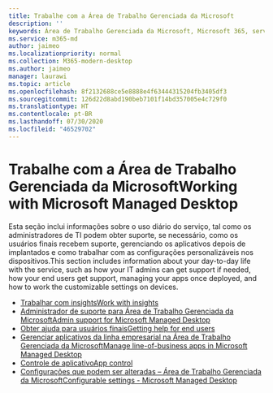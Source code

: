```yaml
---
title: Trabalhe com a Área de Trabalho Gerenciada da Microsoft
description: ''
keywords: Área de Trabalho Gerenciada da Microsoft, Microsoft 365, serviço, documentação
ms.service: m365-md
author: jaimeo
ms.localizationpriority: normal
ms.collection: M365-modern-desktop
ms.author: jaimeo
manager: laurawi
ms.topic: article
ms.openlocfilehash: 8f2132688ce5e8888e4f63444315204fb3405df3
ms.sourcegitcommit: 126d22d8abd190beb7101f14bd357005e4c729f0
ms.translationtype: HT
ms.contentlocale: pt-BR
ms.lasthandoff: 07/30/2020
ms.locfileid: "46529702"
---
```

# <a name="working-with-microsoft-managed-desktop"></a><span data-ttu-id="5af8b-103">Trabalhe com a Área de Trabalho Gerenciada da Microsoft</span><span class="sxs-lookup"><span data-stu-id="5af8b-103">Working with Microsoft Managed Desktop</span></span>

<span data-ttu-id="5af8b-104">Esta seção inclui informações sobre o uso diário do serviço, tal como os administradores de TI podem obter suporte, se necessário, como os usuários finais recebem suporte, gerenciando os aplicativos depois de implantados e como trabalhar com as configurações personalizáveis nos dispositivos.</span><span class="sxs-lookup"><span data-stu-id="5af8b-104">This section includes information about your day-to-day life with the service, such as how your IT admins can get support if needed, how your end users get support, managing your apps once deployed, and how to work the customizable settings on devices.</span></span>


- [<span data-ttu-id="5af8b-105">Trabalhar com insights</span><span class="sxs-lookup"><span data-stu-id="5af8b-105">Work with insights</span></span>](insights.md)
- [<span data-ttu-id="5af8b-106">Administrador de suporte para Área de Trabalho Gerenciada da Microsoft</span><span class="sxs-lookup"><span data-stu-id="5af8b-106">Admin support for Microsoft Managed Desktop</span></span>](admin-support.md)
- [<span data-ttu-id="5af8b-107">Obter ajuda para usuários finais</span><span class="sxs-lookup"><span data-stu-id="5af8b-107">Getting help for end users</span></span>](end-user-support.md)
- [<span data-ttu-id="5af8b-108">Gerenciar aplicativos da linha empresarial na Área de Trabalho Gerenciada da Microsoft</span><span class="sxs-lookup"><span data-stu-id="5af8b-108">Manage line-of-business apps in Microsoft Managed Desktop</span></span>](manage-apps.md)
- [<span data-ttu-id="5af8b-109">Controle de aplicativo</span><span class="sxs-lookup"><span data-stu-id="5af8b-109">App control</span></span>](../service-description/app-control.md)
- [<span data-ttu-id="5af8b-110">Configurações que podem ser alteradas – Área de Trabalho Gerenciada da Microsoft</span><span class="sxs-lookup"><span data-stu-id="5af8b-110">Configurable settings - Microsoft Managed Desktop</span></span>](config-setting-overview.md)
